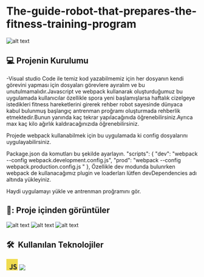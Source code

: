 # The-guide-robot-that-prepares-the-fitness-training-program



![alt text](https://encrypted-tbn0.gstatic.com/images?q=tbn:ANd9GcSAZhxGc_rY8yGHiyRavorShg1Bq_5AoTRqiciiqQBK0mOA6PwK9CuXF-tOaKXvIAznfFY&usqp=CAU)



 ## :computer: Projenin Kurulumu
 
-Visual studio Code ile temiz kod yazabilmemiz için her dosyanın kendi görevini yapması için dosyaları görevlere ayıralım ve  bu unutulmamalıdır.Javascript ve webpack kullanarak oluşturduğumuz bu uygulamada kullanıcılar özellikle spora yeni başlamışlarsa haftalık cizelgeye istedikleri fitness hareketlerini girerek rehber robot sayesinde dünyaca kabul bulunmuş başlangıç antrenman proğramı oluşturmada rehberlik etmektedir.Bunun yanında kaç tekrar yapılacağınıda öğrenebilirsiniz.Ayrıca max kaç kilo ağırlık kaldıracağınızıda öğrenebilirsiniz.

Projede webpack kullanabilmek için bu uygulamada ki config dosyalarını uygulayabilirsiniz.

Package.json da komutları bu şekilde ayarlayın.
 "scripts": {
    "dev": "webpack    --config webpack.development.config.js",
    "prod": "webpack    --config webpack.production.config.js "
  }, Özellikle dev modunda bulunrken webpack de kullanacağımız plugin ve loaderları lütfen devDependencies adı altında yükleyiniz.
  
  Haydi uygulamayı yükle ve antrenman proğramını gör.

 ## 🙈: Proje içinden görüntüler
 
 ![alt text](https://github.com/nuri35/The-guide-robot-that-prepares-the-fitness-training-program/blob/master/images/a.PNG)
 ![alt text](https://github.com/nuri35/The-guide-robot-that-prepares-the-fitness-training-program/blob/master/images/b.PNG)
 ![alt text](https://github.com/nuri35/The-guide-robot-that-prepares-the-fitness-training-program/blob/master/images/c.PNG)

<h2> 🛠 &nbsp;Kullanılan Teknolojiler</h2>

<code><img height="30" src="https://raw.githubusercontent.com/github/explore/80688e429a7d4ef2fca1e82350fe8e3517d3494d/topics/javascript/javascript.png"></code>
<code><img height="30" src="https://webpack.js.org/icon-pwa-512x512.d3dae4189855b3a72ff9.png"></code>
